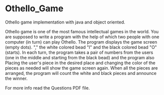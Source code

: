 # Othello_Game
Othello game implementation with java and object oriented.

Othello game is one of the most famous intellectual games in the world. 
You are supposed to write a program with the help of which two people with one computer (in turn) can play Othello. 
The program displays the game screen (empty dots). "," the white colored bead "I" and the black colored bead "O" (starts). 
In each turn, the program takes a pair of numbers from the users (one in the middle and starting from the black bead) and the program also Placing the user's piece in the desired place and changing the color of the pieces as needed will show the game screen again. 
When all the pieces are arranged, the program will count the white and black pieces and announce the winner.

For more info read the Questions PDF file.
